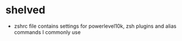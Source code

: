 # shelved

* zshrc file contains settings for powerlevel10k, zsh plugins and alias commands I commonly use
